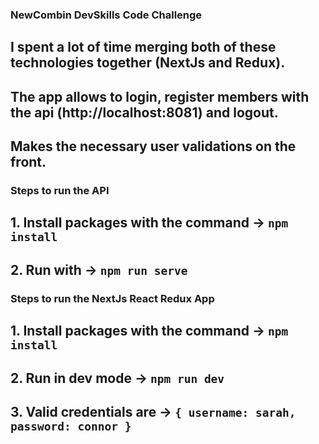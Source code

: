 ### NewCombin DevSkills Code Challenge
## I spent a lot of time merging both of these technologies together (NextJs and Redux).
## The app allows to login, register members with the api (http://localhost:8081) and logout.
## Makes the necessary user validations on the front.

### Steps to run the API
## 1. Install packages with the command -> `npm install`

## 2. Run with -> `npm run serve`

### Steps to run the NextJs React Redux App
## 1. Install packages with the command -> `npm install`

## 2. Run in dev mode -> `npm run dev`

## 3. Valid credentials are -> `{ username: sarah, password: connor }`